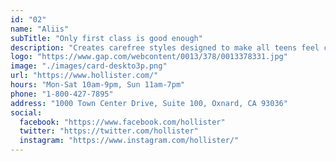 ```yaml
---
id: "02"
name: "Aliis"
subTitle: "Only first class is good enough"
description: "Creates carefree styles designed to make all teens feel celebrated and comfortable in their own skin, so they can live in a summer mindset all year long, whatever the season."
logo: "https://www.gap.com/webcontent/0013/378/0013378331.jpg"
image: "./images/card-deskto3p.png"
url: "https://www.hollister.com/"
hours: "Mon-Sat 10am-9pm, Sun 11am-7pm"
phone: "1-800-427-7895"
address: "1000 Town Center Drive, Suite 100, Oxnard, CA 93036"
social:
  facebook: "https://www.facebook.com/hollister"
  twitter: "https://twitter.com/hollister"
  instagram: "https://www.instagram.com/hollister/"
---
```

